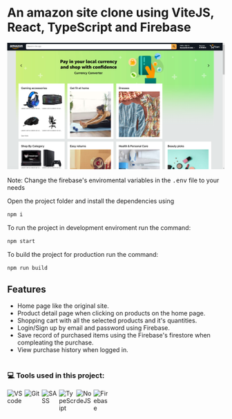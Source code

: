 # An amazon site clone using ViteJS, React, TypeScript and Firebase

![alt text](https://github.com/Shadox-0495/react-amazon/blob/master/img/cover.png?raw=true)

Note: Change the firebase's enviromental variables in the <kbd>.env</kbd> file to your needs

Open the project folder and install the dependencies using

```sh
npm i
```

To run the project in development enviroment run the command:

```sh
npm start
```

To build the project for production run the command:

```sh
npm run build
```

## Features

-   Home page like the original site.
-   Product detail page when clicking on products on the home page.
-   Shopping cart with all the selected products and it's quantities.
-   Login/Sign up by email and password using Firebase.
-   Save record of purchased items using the Firebase's firestore when compleating the purchase.
-   View purchase history when logged in.
    <br >
    <br >

### :computer: Tools used in this project:

<img align="left" alt="VScode" width="40px" src="https://cdn.jsdelivr.net/gh/devicons/devicon/icons/vscode/vscode-original.svg">
<img align="left" alt="Git" width="40px" src="https://cdn.jsdelivr.net/gh/devicons/devicon/icons/git/git-original.svg">
<img align="left" alt="SASS" width="40px" src="https://cdn.jsdelivr.net/gh/devicons/devicon/icons/sass/sass-original.svg" />
<img align="left" alt="TypeScript" width="40px" src="https://cdn.jsdelivr.net/gh/devicons/devicon/icons/typescript/typescript-original.svg">
<img align="left" alt="NodeJS" width="40px" src="https://cdn.jsdelivr.net/gh/devicons/devicon/icons/nodejs/nodejs-original.svg" />
<img align="left" alt="Firebase" width="40px" src="https://cdn.jsdelivr.net/gh/devicons/devicon/icons/firebase/firebase-plain.svg">
